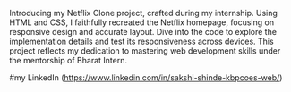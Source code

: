 Introducing my Netflix Clone project, crafted during my internship. Using HTML and CSS, I faithfully recreated the Netflix homepage, focusing on responsive design and accurate layout. Dive into the code to explore the implementation details and test its responsiveness across devices. This project reflects my dedication to mastering web development skills under the mentorship of Bharat Intern.

#my LinkedIn (https://www.linkedin.com/in/sakshi-shinde-kbpcoes-web/)
